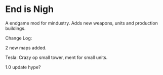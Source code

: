 # End is Nigh
A endgame mod for mindustry. Adds new weapons, units and production buildings.

Change Log:

2 new maps added.

Tesla: Crazy op small tower, ment for small units.

1.0 update hype? 
